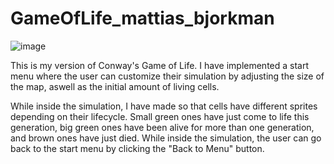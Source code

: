 # GameOfLife_mattias_bjorkman

![image](https://github.com/LilTju/GameOfLife_mattias_bjorkman/assets/142992945/2574e5de-ffae-46be-9ad7-13ed4ff69d09)

This is my version of Conway's Game of Life. I have implemented a start menu where the user can 
customize their simulation by adjusting the size of the map, aswell as the initial amount of 
living cells.

While inside the simulation, I have made so that cells have different sprites depending on 
their lifecycle. Small green ones have just come to life this generation, big green ones have 
been alive for more than one generation, and brown ones have just died. While inside the simulation, 
the user can go back to the start menu by clicking the "Back to Menu" button.
